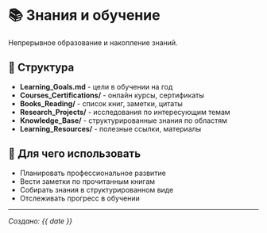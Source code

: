 # 📚 Знания и обучение

Непрерывное образование и накопление знаний.

## 📁 Структура
- **Learning_Goals.md** - цели в обучении на год
- **Courses_Certifications/** - онлайн курсы, сертификаты
- **Books_Reading/** - список книг, заметки, цитаты
- **Research_Projects/** - исследования по интересующим темам
- **Knowledge_Base/** - структурированные знания по областям
- **Learning_Resources/** - полезные ссылки, материалы

## 🎯 Для чего использовать
- Планировать профессиональное развитие
- Вести заметки по прочитанным книгам
- Собирать знания в структурированном виде
- Отслеживать прогресс в обучении

---
*Создано: {{ date }}*
